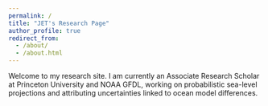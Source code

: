 ```yaml
---
permalink: /
title: "JET's Research Page"
author_profile: true
redirect_from: 
  - /about/
  - /about.html
---
```


Welcome to my research site. I am currently an Associate Research Scholar at Princeton University and NOAA GFDL, working on probabilistic sea-level projections and attributing uncertainties linked to ocean model differences.
